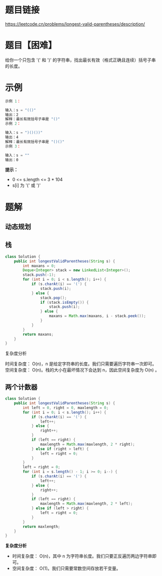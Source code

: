 # 题目链接
https://leetcode.cn/problems/longest-valid-parentheses/description/
# 题目【困难】
给你一个只包含 '(' 和 ')' 的字符串，找出最长有效（格式正确且连续）括号子串的长度。  
# 示例
```js
示例 1：

输入：s = "(()"
输出：2
解释：最长有效括号子串是 "()"
示例 2：

输入：s = ")()())"
输出：4
解释：最长有效括号子串是 "()()"
示例 3：

输入：s = ""
输出：0
```
**提示：**
- 0 <= s.length <= 3 * 104
- s[i] 为 '(' 或 ')'
# 题解
## 动态规划
## 栈
```java
class Solution {
    public int longestValidParentheses(String s) {
        int maxans = 0;
        Deque<Integer> stack = new LinkedList<Integer>();
        stack.push(-1);
        for (int i = 0; i < s.length(); i++) {
            if (s.charAt(i) == '(') {
                stack.push(i);
            } else {
                stack.pop();
                if (stack.isEmpty()) {
                    stack.push(i);
                } else {
                    maxans = Math.max(maxans, i - stack.peek());
                }
            }
        }
        return maxans;
    }
}
```
复杂度分析

时间复杂度： O(n)，n 是给定字符串的长度。我们只需要遍历字符串一次即可。
空间复杂度： O(n)。栈的大小在最坏情况下会达到 n，因此空间复杂度为 O(n) 。
## 两个计数器 
```java
class Solution {
    public int longestValidParentheses(String s) {
        int left = 0, right = 0, maxlength = 0;
        for (int i = 0; i < s.length(); i++) {
            if (s.charAt(i) == '(') {
                left++;
            } else {
                right++;
            }
            if (left == right) {
                maxlength = Math.max(maxlength, 2 * right);
            } else if (right > left) {
                left = right = 0;
            }
        }
        left = right = 0;
        for (int i = s.length() - 1; i >= 0; i--) {
            if (s.charAt(i) == '(') {
                left++;
            } else {
                right++;
            }
            if (left == right) {
                maxlength = Math.max(maxlength, 2 * left);
            } else if (left > right) {
                left = right = 0;
            }
        }
        return maxlength;
    }
}
```
**复杂度分析**
- 时间复杂度： O(n)，其中 n 为字符串长度。我们只要正反遍历两边字符串即可。
- 空间复杂度： O(1)。我们只需要常数空间存放若干变量。